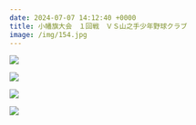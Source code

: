 ```yaml
---
date: 2024-07-07 14:12:40 +0000
title: 小幡旗大会　１回戦　ＶＳ山之手少年野球クラブ
image: /img/154.jpg
---
```

![](/img/156.jpg)

![](/img/155.jpg)

![](/img/157.jpg)

![](/img/158.jpg)
